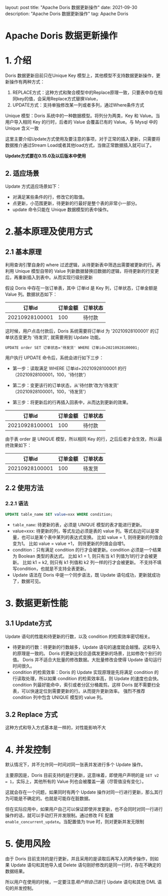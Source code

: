 layout: post
title: "Apache Doris 数据更新操作"
date: 2021-09-30
description: "Apache Doris 数据更新操作"
tag: Apache Doris

# Apache Doris 数据更新操作

# 1. 介绍

Doris 数据更新目前只在Unique Key 模型上，其他模型不支持数据更新操作，更新操作有两种方式：

1. REPLACE方式：这种方式和聚合模型中的Replace原理一致，只要表中存在相同key的值，会采用Replace方式替换Value，
2. UPDATE方式：支持单独修改某一列或者多列，通过Where条件方式

Unique 模型：Doris 系统中的一种数据模型。将列分为两类，Key 和 Value。当用户导入相同 Key 的行时，后者的 Value 会覆盖已有的 Value。与 Mysql 中的 Unique 含义一致

这里主要介绍Update方式使用及要注意的事项，对于正常的插入更新，只需要将数据推介通过Stream Load或者其他load方式，当做正常数据插入就可以了。

**Update方式要在0.15.0及以后版本中使用**

## 2. 适应场景

Update 方式适应场景如下：

- 对满足某些条件的行，修改它的取值。
- 点更新，小范围更新，待更新的行最好是整个表的非常小一部分。
- update 命令只能在 Unique 数据模型的表中操作。

# 2.基本原理及使用方式

## 2.1 基本原理

利用查询引擎自身的 where 过滤逻辑，从待更新表中筛选出需要被更新的行。再利用 Unique 模型自带的 Value 列新数据替换旧数据的逻辑，将待更新的行变更后，再重新插入到表中。从而实现行级别更新

假设 Doris 中存在一张订单表，其中 订单id 是 Key 列，订单状态，订单金额是 Value 列。数据状态如下：

| 订单id         | 订单金额 | 订单状态 |
| -------------- | -------- | -------- |
| 20210928100001 | 100      | 待付款   |

这时候，用户点击付款后，Doris 系统需要将订单id 为 '20210928100001' 的订单状态变更为 '待发货', 就需要用到 Update 功能。

```text
UPDATE order SET 订单状态='待发货' WHERE 订单id=20210928100001;
```

用户执行 UPDATE 命令后，系统会进行如下三步：

- 第一步：读取满足 WHERE 订单id=20210928100001 的行 （20210928100001，100，'待付款'）

- 第二步：变更该行的订单状态，从'待付款'改为'待发货' （20210928100001，100，'待发货'）

- 第三步：将更新后的行再插入回表中，从而达到更新的效果。

| 订单id         | 订单金额 | 订单状态 |
| -------------- | -------- | -------- |
| 20210928100001 | 100      | 待付款   |

由于表 order 是 UNIQUE 模型，所以相同 Key 的行，之后后者才会生效，所以最终效果如下：

| 订单id         | 订单金额 | 订单状态 |
| -------------- | -------- | -------- |
| 20210928100001 | 100      | 待发货   |

## 2.2 使用方法

### 2.2.1 语法

```sql
UPDATE table_name SET value=xxx WHERE condition;
```

- `table_name`: 待更新的表，必须是 UNIQUE 模型的表才能进行更新。
- value=xxx: 待更新的列，等式左边必须是表的 value 列。等式右边可以是常量，也可以是某个表中某列的表达式变换。 比如 value = 1, 则待更新的列值会变为1。 比如 value = value +1， 则待更新的列值会自增1。
- condition：只有满足 condition 的行才会被更新。condition 必须是一个结果为 Boolean 类型的表达式。 比如 k1 = 1, 则只有当 k1 列值为1的行才会被更新。 比如 k1 = k2, 则只有 k1 列值和 k2 列一样的行才会被更新。 不支持不填写condition，也就是不支持全表更新。
- Update 语法在 Doris 中是一个同步语法，既 Update 语句成功，更新就成功了，数据可见。

# 3. 数据更新性能

## 3.1 Update方式

Update 语句的性能和待更新的行数，以及 condition 的检索效率密切相关。

- 待更新的行数：待更新的行数越多，Update 语句的速度就会越慢。这和导入的原理是一致的。 Doris 的更新比较合适偶发更新的场景，比如修改个别行的值。 Doris 并不适合大批量的修改数据。大批量修改会使得 Update 语句运行时间很久。
- condition 的检索效率：Doris 的 Update 实现原理是先将满足 condition 的行读取处理，所以如果 condition 的检索效率高，则 Update 的速度也会快。 condition 列最好能命中，索引或者分区分桶裁剪。这样 Doris 就不需要扫全表，可以快速定位到需要更新的行。从而提升更新效率。 强烈不推荐 condition 列中包含 UNIQUE 模型的 value 列。

## 3.2 Replace 方式

这种方式和导入方式基本是一样的，对性能影响不大

# 4. 并发控制

默认情况下，并不允许同一时间对同一张表并发进行多个 Update 操作。

主要原因是，Doris 目前支持的是行更新，这意味着，即使用户声明的是 `SET v2 = 1`，实际上，其他所有的 Value 列也会被覆盖一遍（尽管值没有变化）。

这就会存在一个问题，如果同时有两个 Update 操作对同一行进行更新，那么其行为可能是不确定的。也就是可能存在脏数据。

但在实际应用中，如果用户自己可以保证即使并发更新，也不会同时对同一行进行操作的话，就可以手动打开并发限制。通过修改 FE 配置 `enable_concurrent_update`。当配置值为 true 时，则对更新并发无限制

# 5. 使用风险

由于 Doris 目前支持的是行更新，并且采用的是读取后再写入的两步操作，则如果 Update 语句和其他导入或 Delete 语句刚好修改的是同一行时，存在不确定的数据结果。

所以用户在使用的时候，一定要注意*用户侧自己*进行 Update 语句和其他 DML 语句的并发控制。

